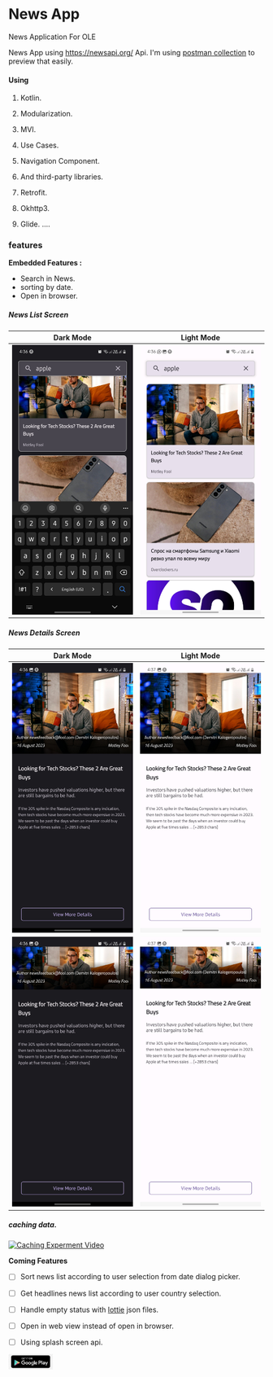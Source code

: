 # News App
News Application For OLE

News App using https://newsapi.org/ Api.
I'm using  [postman collection](https://elements.getpostman.com/redirect?entityId=19417510-d67c72fb-5224-47bc-9aea-ca775aee486a&entityType=collection) to preview that easily.







#### Using 

1. Kotlin.

2. Modularization.

3. MVI.

4. Use Cases.

5. Navigation Component.

6. And third-party libraries.

7. Retrofit.

8. Okhttp3.

9. Glide.
    ....

  


### features

**Embedded Features :**

 - Search in News.
 - sorting by date.
 - Open in browser.



##### News List Screen

| Dark Mode                                                    | Light Mode                                                   |
| ------------------------------------------------------------ | ------------------------------------------------------------ |
| ![First Screen Dark](https://github.com/AhmedSheref96/NewsApp/blob/master/screen1_dark.jpg) | ![First Screen Light](https://github.com/AhmedSheref96/NewsApp/blob/master/screen1_light.jpg) |



##### News Details Screen


| Dark Mode                                                    | Light Mode                                                   |
| ------------------------------------------------------------ | ------------------------------------------------------------ |
|![Second Screen Dark](https://github.com/AhmedSheref96/NewsApp/blob/master/screen2_dark.jpg) | ![Second Screen Light](https://github.com/AhmedSheref96/NewsApp/blob/master/screen2_light.jpg) |
| ![Third Screen Dark](https://github.com/AhmedSheref96/NewsApp/blob/master/screen3_dark.jpg) | ![Third Screen Light](https://github.com/AhmedSheref96/NewsApp/blob/master/screen3_light.jpg) |



##### caching data. 

[![Caching Experment Video](<img src="https://github.com/AhmedSheref96/NewsApp/blob/master/screen3_dark.jpg width=50%>)](https://github.com/AhmedSheref96/NewsApp/blob/master/screen_recording2.mp4)


**Coming Features**

- [ ] Sort news list according to user selection from date dialog picker.
- [ ] Get headlines news list according to user country selection.
- [ ] Handle empty status with [lottie](https://lottiefiles.com/) json files.
- [ ] Open in web view instead of open in browser.
- [ ] Using splash screen api.




<a href="play.google.com/store/apps/details?id=com.el3sas.newsapp" target="blank"><img align="center" src="https://github.com/AhmedSheref96/NewsApp/blob/master/store_img.png" alt="Get It On Store" height="30"/></a>

